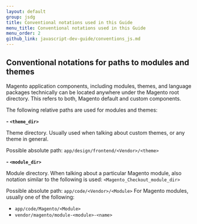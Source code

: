 ```yaml
---
layout: default
group: jsdg
title: Conventional notations used in this Guide
menu_title: Conventional notations used in this Guide
menu_order: 2
github_link: javascript-dev-guide/conventions_js.md
---
```


## Conventional notations for paths to modules and themes

Magento application components, including modules, themes, and language packages technically can be located anywhere under the Magento root directory. This refers to both, Magento default and custom components. 

The following relative paths are used for modules and themes:

**- `<theme_dir>`**

Theme directory. Usually used when talking about custom themes, or any theme in general.

Possible absolute path: `app/design/frontend/<Vendor>/<theme>`

**- `<module_dir>`**

Module directory. When talking about a particular Magento module, also notation similar to the following is used: `<Magento_Checkout_module_dir>`

Possible absolute path: `app/code/<Vendor>/<Module>`
For Magento modules, usually one of the following:

 - `app/code/Magento/<Module>`
  - `vendor/magento/module-<module>-<name>`